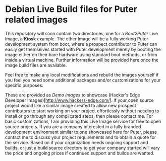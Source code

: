 # Debian Live Build files for Puter related images

This repository will soon contain two directories, one for a *Boot2Puter* Live Image, a **Kiosk** example.  The other Image will be a fully working Puter development system from boot, where a prospect contributor to Puter can easily get themselves started with Puter development merely by booting the image either on their bare hardware using standard boot methods, or from inside a virtual machine.  Further information will be provided here once the image build files are available.

Feel free to make any local modifications and rebuild the images yourself if you feel you need some additional packages and/or customizations for your specific purposes.

These are provided as *Demo Images* to showcase (Hacker's Edge Developer Images)[http://www.hackers-edge.com/].  If your open source project would like a similar image created to allow new prospect contributors to start working on your project effortlessly without needing to install or go through any complicated steps, then please contact me.  For basic customizations, I am providing this Live Image service for free to open source projects.  If you are a company interested in a fully branded development environment similar to one showcased here for Puter, please contact me to discuss your project requirements and to obtain a quote for the service.  Based on if your organization needs ongoing support and builds, or just a build source directory to get your company started will vary the price and ongoing prices if continued support and builds are wanted.
